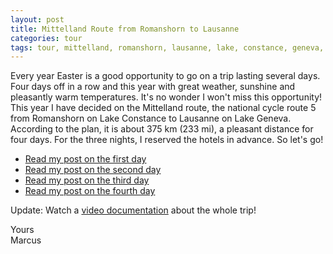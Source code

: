 ```yaml
---
layout: post
title: Mittelland Route from Romanshorn to Lausanne
categories: tour
tags: tour, mittelland, romanshorn, lausanne, lake, constance, geneva, jura, alps
---
```


Every year Easter is a good opportunity to go on a trip lasting several days. Four days off in a row and this year with great weather, sunshine and pleasantly warm temperatures. It's no wonder I won't miss this opportunity! This year I have decided on the Mittelland route, the national cycle route 5 from Romanshorn on Lake Constance to Lausanne on Lake Geneva. According to the plan, it is about 375 km (233 mi), a pleasant distance for four days. For the three nights, I reserved the hotels in advance. So let's go!

- [Read my post on the first day](/Mittelland-Route-Day-1)
- [Read my post on the second day](/Mittelland-Route-Day-2)
- [Read my post on the third day](/Mittelland-Route-Day-3)
- [Read my post on the fourth day](/Mittelland-Route-Day-4)

Update: Watch a [video documentation](/Mittelland-Route-Video) about the whole trip!

Yours  
Marcus
